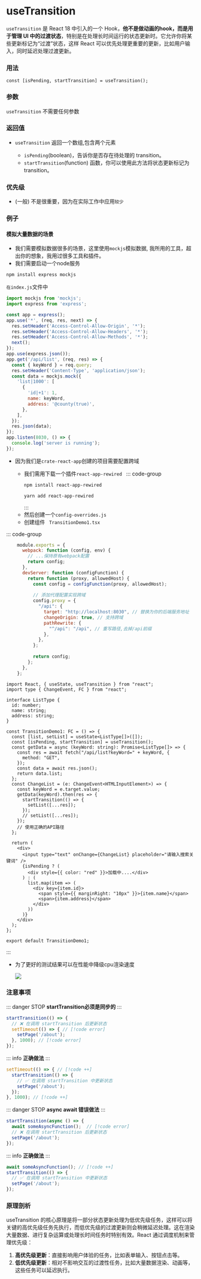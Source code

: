 # useTransition

`useTransition` 是 React 18 中引入的一个 Hook，**他不是做动画的hook，而是用于管理 UI 中的过渡状态**，特别是在处理长时间运行的状态更新时。它允许你将某些更新标记为“过渡”状态，这样 React 可以优先处理更重要的更新，比如用户输入，同时延迟处理过渡更新。

### 用法

```tsx [App.react]
const [isPending, startTransition] = useTransition();
```

### 参数

`useTransition` 不需要任何参数

### 返回值

- `useTransition` 返回一个数组,包含两个元素

  - `isPending`(boolean)，告诉你是否存在待处理的 transition。
  - `startTransition`(function) 函数，你可以使用此方法将状态更新标记为 transition。

### 优先级

  - (一般) 不是很重要，因为在实际工作中应用`较少`

### 例子

####  模拟大量数据的场景

-    我们需要模拟数据很多的场景，这里使用`mockjs`模拟数据, 我所用的工具，超出你的想象，我用过很多工具和插件。
-    我们需要启动一个node服务

``` bash [npm]
npm install express mockjs
```

`在index.js`文件中

```js
import mockjs from 'mockjs';
import express from 'express';

const app = express();
app.use('*', (req, res, next) => {
  res.setHeader('Access-Control-Allow-Origin', '*');
  res.setHeader('Access-Control-Allow-Headers', '*');
  res.setHeader('Access-Control-Allow-Methods', '*');
  next();
});
app.use(express.json());
app.get('/api/list', (req, res) => {
  const { keyWord } = req.query;
  res.setHeader('Content-Type', 'application/json');
  const data = mockjs.mock({
    'list|1000': [
      {
        'id|+1': 1,
        name: keyWord,
        address: '@county(true)',
      },
    ],
  });
  res.json(data);
});
app.listen(8030, () => {
  console.log('server is running');
});

```

- 因为我们是`crate-react-app`创建的项目需要配置跨域

  - 我们需用下载一个插件`react-app-rewired `
    ::: code-group
    ``` bash [npm]
    npm isntall react-app-rewired 

    ``` 
    ```bash [yarn]
    yarn add react-app-rewired 
    ```
    ::: 
  - 然后创建一个`config-overrides.js`
  - 创建组件 ` TransitionDemo1.tsx`

::: code-group
```js [config-overrides.js]
    module.exports = {
      webpack: function (config, env) {
        // ...保持原有webpack配置
        return config;
      },
      devServer: function (configFunction) {
        return function (proxy, allowedHost) {
          const config = configFunction(proxy, allowedHost);
    
          // 添加代理配置实现跨域
          config.proxy = {
            "/api": {
              target: "http://localhost:8030", // 替换为你的后端服务地址
              changeOrigin: true, // 支持跨域
              pathRewrite: {
                "^/api": "/api", // 重写路径,去掉/api前缀
              },
            },
          };
    
          return config;
        };
      },
    };
```
```tsx [TransitionDemo1.react]
import React, { useState, useTransition } from "react";
import type { ChangeEvent, FC } from "react";

interface ListType {
  id: number;
  name: string;
  address: string;
}

const TransitionDemo1: FC = () => {
  const [list, setList] = useState<ListType[]>([]);
  const [isPending, startTransition] = useTransition();
  const getData = async (keyWord: string): Promise<ListType[]> => {
    const res = await fetch("/api/list?keyWord=" + keyWord, {
      method: "GET",
    });
    const data = await res.json();
    return data.list;
  };
  const ChangeList = (e: ChangeEvent<HTMLInputElement>) => {
    const keyWord = e.target.value;
    getData(keyWord).then(res => {
      startTransition(() => {
        setList([...res]);
      });
      // setList([...res]);
    });
    // 使用正确的API路径
  };

  return (
    <div>
      <input type="text" onChange={ChangeList} placeholder="请输入搜索关键词" />
      {isPending ? (
        <div style={{ color: "red" }}>加载中....</div>
      ) : (
        list.map(item => (
          <div key={item.id}>
            <span style={{ marginRight: "10px" }}>{item.name}</span>
            <span>{item.address}</span>
          </div>
        ))
      )}
    </div>
  );
};

export default TransitionDemo1;

```
:::
- 为了更好的测试结果可以在性能中降级cpu渲染速度

  ![](https://message163.github.io/react-docs/assets/cpu.B_H9gzVA.png)

### 注意事项
::: danger STOP
**startTransition必须是同步的**
:::
```js
startTransition(() => {
  // ❌ 在调用 startTransition 后更新状态
  setTimeout(() => { // [!code error]
    setPage('/about');
  }, 1000); // [!code error]
});
```
::: info
**正确做法**
:::

```js
setTimeout(() => { // [!code ++]
  startTransition(() => {
    // ✅ 在调用 startTransition 中更新状态
    setPage('/about');
  });
}, 1000); // [!code ++]
```
::: danger STOP
**async await 错误做法**
::: 
```js
startTransition(async () => { 
  await someAsyncFunction();  // [!code error]
  // ❌ 在调用 startTransition 后更新状态
  setPage('/about');
});
```
::: info
**正确做法**
::: 
```js
await someAsyncFunction(); // [!code ++]
startTransition(() => {
  // ✅ 在调用 startTransition 中更新状态
  setPage('/about');
});
```

### 原理剖析

useTransition 的核心原理是将一部分状态更新处理为低优先级任务，这样可以将关键的高优先级任务先执行，而低优先级的过渡更新则会稍微延迟处理。这在渲染大量数据、进行复杂运算或处理长时间任务时特别有效。React 通过调度机制来管理优先级：

1. **高优先级更新**：直接影响用户体验的任务，比如表单输入、按钮点击等。
2. **低优先级更新**：相对不影响交互的过渡性任务，比如大量数据渲染、动画等，这些任务可以延迟执行。
